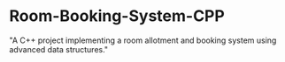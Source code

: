 # Room-Booking-System-CPP
"A C++ project implementing a room allotment and booking system using advanced data structures."
